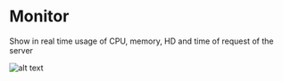 # Monitor
Show in real time usage of CPU, memory, HD and time of request of the server

![alt text](https://raw.githubusercontent.com/new-niobio/monitoracao/master/monitoracao.PNG)
